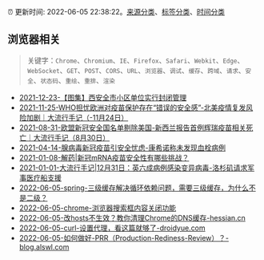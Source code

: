 :alarm_clock: 更新时间: 2022-06-05 22:38:22。[来源分类](../README.md)、[标签分类](../TAGS.md)、[时间分类](../TIMELINE.md)

## 浏览器相关


> 关键字：`Chrome`、`Chromium`、`IE`、`Firefox`、`Safari`、`Webkit`、`Edge`、`WebSocket`、`GET`、`POST`、`CORS`、`URL`、`浏览器`、`调试`、`缓存`、`跨域`、`请求`、`安全`、`状态码`、`重绘`、`重排`、`渲染`



- [2021-12-23-【图集】西安全市小区单位实行封闭管理](https://photos.caixin.com/m/2021-12-23/101821058.html) 
- [2021-11-25-WHO担忧欧洲对疫苗保护存在“错误的安全感”-北美疫情复发风险加剧｜大流行手记（-11月24日）](https://m.caixin.com/m/2021-11-25/101809652.html) 
- [2021-08-31-欧盟新冠安全国名单剔除美国-新西兰报告首例辉瑞疫苗相关死亡｜大流行手记（8月30日）](https://m.caixin.com/m/2021-08-31/101764087.html) 
- [2021-04-14-腺病毒新冠疫苗引安全忧虑-康希诺称未发现血栓病例](https://m.caixin.com/m/2021-04-14/101691086.html) 
- [2021-01-08-解药|新冠mRNA疫苗安全性有哪些挑战？](https://m.caixin.com/m/2021-01-08/101648043.html) 
- [2021-01-01-大流行手记|12月31日：英六成病例感染变异病毒-洛杉矶请求军事医疗船支援](https://m.caixin.com/m/2021-01-01/101645820.html) 
- [2022-06-05-spring-三级缓存解决循环依赖问题，需要三级缓存，为什么不是二级？](https://www.v2ex.com/t/857440) 
- [2022-06-05-chrome-浏览器搜索框内容关闭功能](https://www.v2ex.com/t/857414) 
- [2022-06-05-改hosts不生效？教你清理Chrome的DNS缓存-hessian.cn](https://blogread.cn/news/go.php?idItem=15106&url=https%3A%2F%2Fhessian.cn%2Fp%2F1645.html%3Fcomefrom%3Dhttps%253A%252F%252Fblogread.cn%252Fnews%252F) 
- [2022-06-05-curl-设置代理，看这篇就够了-droidyue.com](https://blogread.cn/news/go.php?idItem=15102&url=https%3A%2F%2Fdroidyue.com%2Fblog%2F2021%2F07%2F07%2Fset-proxy-for-curl%2F%3Fcomefrom%3Dhttps%253A%252F%252Fblogread.cn%252Fnews%252F) 
- [2022-06-05-如何做好-PRR（Production-Rediness-Review）？-blog.alswl.com](https://blogread.cn/news/go.php?idItem=15101&url=https%3A%2F%2Fblog.alswl.com%2F2021%2F06%2Fprr%2F%3Fcomefrom%3Dhttps%253A%252F%252Fblogread.cn%252Fnews%252F) 